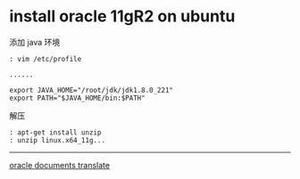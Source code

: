 # install oracle 11gR2 on ubuntu

添加 java 环境  
```
: vim /etc/profile

......

export JAVA_HOME="/root/jdk/jdk1.8.0_221"
export PATH="$JAVA_HOME/bin:$PATH"
```

解压  
```
: apt-get install unzip
: unzip linux.x64_11g... 
```

-------------------------------------------

[oracle documents translate](oracleTranslate/index.md)